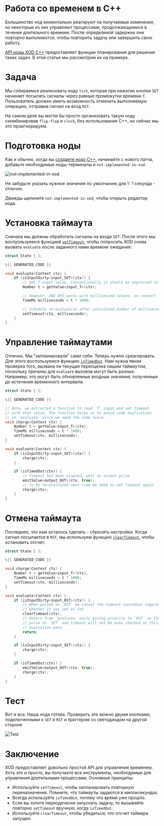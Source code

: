 # Работа со временем в C++

Большинство нод моментально реагируют на получаемые изменения, но некоторые из них управляют процессами, продолжающимися в течение длительного времени. После определнной задержки они повторно выполняются, чтобы повторить задачу или завершить свою работу.

[API ноды XOD C++](/docs/reference/node-cpp-api) предоставляет функции планирования для решения таких задач. В этой статье мы рассмотрим их на примере.

# Задача

Мы собираемся реализовать ноду `tick`, которая при нажатии кнопки `SET` начинает посылать сигналы через равные промежутки времени `T`. Пользователь должен иметь возможность отменить выполняемую операцию, отправив сигнал на вход `RST`.

На самом деле вы могли бы просто организовать такую ноду скомбинировав `flip-flop` и `clock`, без использования C++, но сейчас мы это проигнорируем.

# Подготовка ноды

Как и обычно, когда вы [создаете ноду C++](/docs/guide/nodes-for-xod-in-cpp), начинайте с нового патча, добавьте необходимые ноды-терминалы и `not-implemented-in-xod`.

![`not-implemented-in-xod`](/docs/guide/cpp-time/outline.patch.png)

Не забудьте указать нужное значение по умолчанию для `T`. 1 секунда - отлично.

Дважды щелкните `not-implemented-in-xod`, чтобы открыть редактор кода.

# Установка таймаута

Сначала мы должны обработать сигналы на входе `SET`. После этого мы воспуользуемся функцией [`setTimeout`](/docs/reference/node-cpp-api#setTimeout), чтобы попросить XOD снова вызвать `evaluate` после заданного нами времени ожидания:

```c++
struct State { };

\{{ GENERATED_CODE }}

void evaluate(Context ctx) {
    if (isInputDirty<input_SET>(ctx)) {
        // Get T-input value. Conventionally it should be expressed in seconds
        Number t = getValue<input_T>(ctx);

        // However, XOD API works with millisecond values, so convert
        TimeMs milliseconds = t * 1000;

        // Schedule re-evaluation after calculated number of milliseconds
        setTimeout(ctx, milliseconds);
    }
}
```

# Управление таймаутами

Отлично. Мы "запланировали" сами себя. Теперь нужно среагировать. Для этого воспользуемся функцию [`isTimedOut`](/docs/reference/node-cpp-api/#isTimedOut). Нам нужна явная проверка того, вызвана ли текущая переоценка нашим таймаутом, поскольку причины для `evaluate` вызовов могут быть разные. Например, это могут быть обновленные входные значения, полученные до истечения временного интервала.

```c++
struct State { };

\{{ GENERATED_CODE }}

// Note, we extracted a function to read `T` input and set timeout
// with that value. The function helps us to avoid code duplication
// in `evaluate` since we need the code twice.
void charge(Context ctx) {
    Number t = getValue<input_T>(ctx);
    TimeMs milliseconds = t * 1000;
    setTimeout(ctx, milliseconds);
}

void evaluate(Context ctx) {
    if (isInputDirty<input_SET>(ctx)) {
        charge(ctx);
    }

    if (isTimedOut(ctx)) {
        // Timeout has been elapsed, emit an output pulse
        emitValue<output_OUT>(ctx, true);
        // To be re-evaluated next time we need to set timeout again
        charge(ctx);
    }
}
```

# Отмена таймаута

Последнее, что нам осталось сделать - сбросить настройки. Когда сигнал посылается в `RST`, мы используем функцию [`clearTimeout`](/docs/reference/node-cpp-api/#clearTimeout), чтобы остановить отсчет.

```c++
struct State { };

\{{ GENERATED_CODE }}

void charge(Context ctx) {
    Number t = getValue<input_T>(ctx);
    TimeMs milliseconds = t * 1000;
    setTimeout(ctx, milliseconds);
}

void evaluate(Context ctx) {
    if (isInputDirty<input_RST>(ctx)) {
        // When pulsed on `RST` we cancel the timeout countdown regardless
        // whether it was set or not
        clearTimeout(ctx);
        // Return from `evaluate` early giving priority to `RST` so that
        // pulse on `SET` and timeout will not be even checked at this
        // evaluation pass
        return;
    }

    if (isInputDirty<input_SET>(ctx)) {
        charge(ctx);
    }

    if (isTimedOut(ctx)) {
        emitValue<output_OUT>(ctx, true);
        charge(ctx);
    }
}
```

# Тест

Вот и все. Наша нода готова. Проверить это можно двумя кнопками, подключенными к `SET` и `RST` и триггером со светодиодом на другой стороне

![Test](/docs/guide/cpp-time/test.patch.png)

# Заключение

XOD предоставляет довольно простой API для управления временем. Хоть это и просто, вы получаете все инструменты, необходимые для управления длительными процессами. Основные принципы:

* Используйте `setTimeout`, чтобы запланировать повторную переназначения. Помните, что таймауты задаются в миллисекундах.
* Всегда используйте `isTimedOut`, потому что время уже прошло.
* Если вы хотите периодически запускать задачу, то вызывайте повторно `setTimeout` вручную, когда `isTimedOut`.
* Используйте `clearTimeout`, чтобы убедиться, что отсчет таймера запущен.
